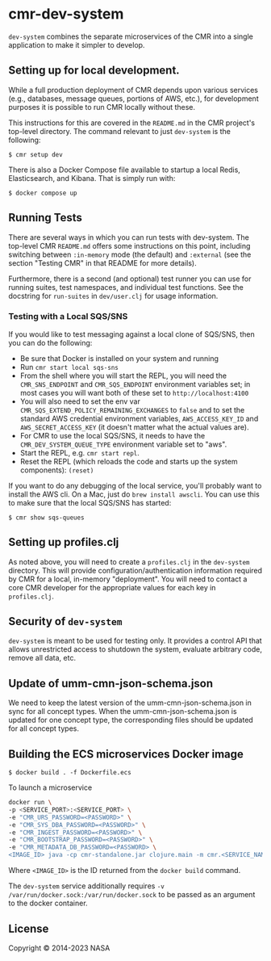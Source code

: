 # cmr-dev-system

`dev-system` combines the separate microservices of the CMR into a single
application to make it simpler to develop.

## Setting up for local development.

While a full production deployment of CMR depends upon various services (e.g.,
databases, message queues, portions of AWS, etc.), for development purposes it
is possible to run CMR locally without these.

This instructions for this are covered in the `README.md` in the CMR project's
top-level directory. The command relevant to just `dev-system` is the
following:

```
$ cmr setup dev
```

There is also a Docker Compose file available to startup a local Redis, Elasticsearch,
and Kibana. That is simply run with:

```
$ docker compose up
```

## Running Tests

There are several ways in which you can run tests with dev-system. The
top-level CMR `README.md` offers some instructions on this point, including
switching between `:in-memory` mode (the default) and `:external` (see the
section "Testing CMR" in that README for more details).

Furthermore, there is a second (and optional) test runner you can use for
running suites, test namespaces, and individual test functions. See the
docstring for `run-suites` in `dev/user.clj` for usage information.

### Testing with a Local SQS/SNS

If you would like to test messaging against a local clone of SQS/SNS, then you
can do the following:

* Be sure that Docker is installed on your system and running
* Run `cmr start local sqs-sns`
* From the shell where you will start the REPL, you will need the
  `CMR_SNS_ENDPOINT` and `CMR_SQS_ENDPOINT` environment variables set;
  in most cases you will want both of these set to `http://localhost:4100`
* You will also need to set the env var
  `CMR_SQS_EXTEND_POLICY_REMAINING_EXCHANGES` to `false` and to set the
  standard AWS credential environment variables, `AWS_ACCESS_KEY_ID` and
  `AWS_SECRET_ACCESS_KEY` (it doesn't matter what the actual values are).
* For CMR to use the local SQS/SNS, it needs to have the
  `CMR_DEV_SYSTEM_QUEUE_TYPE` environment variable set to "aws".
* Start the REPL, e.g. `cmr start repl`.
* Reset the REPL (which reloads the code and starts up the system components):
  `(reset)`

If you want to do any debugging of the local service, you'll probably want to
install the AWS cli. On a Mac, just do `brew install awscli`. You can use this
to make sure that the local SQS/SNS has started:

```
$ cmr show sqs-queues
```

## Setting up profiles.clj

As noted above, you will need to create a `profiles.clj` in the `dev-system`
directory. This will provide configuration/authentication information required
by CMR for a local, in-memory "deployment". You will need to contact a core
CMR developer for the appropriate values for each key in `profiles.clj`.

## Security of `dev-system`

`dev-system` is meant to be used for testing only. It provides a control API
that allows unrestricted access to shutdown the system, evaluate arbitrary
code, remove all data, etc.

## Update of umm-cmn-json-schema.json

We need to keep the latest version of the umm-cmn-json-schema.json in sync for all concept types. When the umm-cmn-json-schema.json is updated for one concept type, the corresponding files should be updated for all concept types.

## Building the ECS microservices Docker image
```
$ docker build . -f Dockerfile.ecs
```

To launch a microservice
```sh
docker run \
-p <SERVICE_PORT>:<SERVICE_PORT> \
-e "CMR_URS_PASSWORD=<PASSWORD>" \
-e "CMR_SYS_DBA_PASSWORD=<PASSWORD>" \
-e "CMR_INGEST_PASSWORD=<PASSWORD>" \
-e "CMR_BOOTSTRAP_PASSWORD=<PASSWORD>" \
-e "CMR_METADATA_DB_PASSWORD=<PASSWORD> \
<IMAGE_ID> java -cp cmr-standalone.jar clojure.main -m cmr.<SERVICE_NAME>.runner
```

Where `<IMAGE_ID>` is the ID returned from the `docker build` command.

The `dev-system` service additionally requires `-v /var/run/docker.sock:/var/run/docker.sock` to be passed as an argument to the docker container.

## License

Copyright © 2014-2023 NASA
